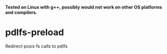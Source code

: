 **Tested on Linux with g++, possibly would not work on other OS platforms and compilers.**

# pdlfs-preload
Redirect posix fs calls to pdlfs
